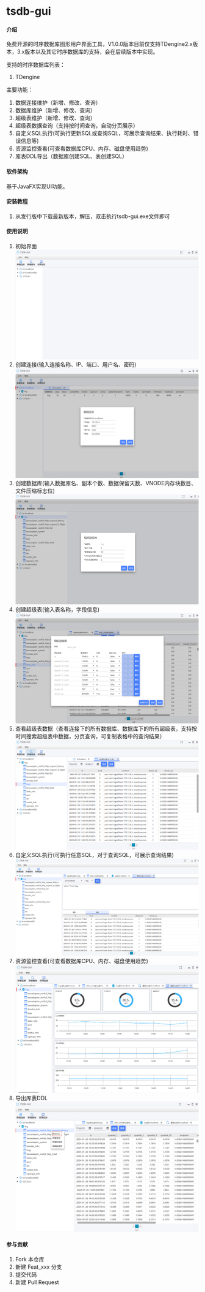 # tsdb-gui

#### 介绍
免费开源的时序数据库图形用户界面工具，V1.0.0版本目前仅支持TDengine2.x版本，3.x版本以及其它时序数据库的支持，会在后续版本中实现。

支持的时序数据库列表：
1. TDengine

主要功能：
1. 数据连接维护（新增、修改、查询）
2. 数据库维护（新增、修改、查询）
3. 超级表维护（新增、修改、查询）
4. 超级表数据查询（支持按时间查询，自动分页展示）
5. 自定义SQL执行(可执行更新SQL或查询SQL，可展示查询结果、执行耗时、错误信息等) 
6. 资源监控查看(可查看数据库CPU、内存、磁盘使用趋势) 
7. 库表DDL导出（数据库创建SQL、表创建SQL）
#### 软件架构
基于JavaFX实现UI功能。


#### 安装教程

1.  从发行版中下载最新版本，解压，双击执行tsdb-gui.exe文件即可

#### 使用说明

1.  初始界面
![输入图片说明](tdengine/src/main/resources/images/readme/start.png)
2.  创建连接(输入连接名称、IP、端口、用户名、密码)
![输入图片说明](tdengine/src/main/resources/images/readme/createConnection.png)
3.  创建数据库(输入数据库名、副本个数、数据保留天数、VNODE内存块数目、文件压缩标志位)
![输入图片说明](tdengine/src/main/resources/images/readme/createDB.png)
4.  创建超级表(输入表名称，字段信息)
![输入图片说明](tdengine/src/main/resources/images/readme/createSTB.png)
5. 查看超级表数据（查看连接下的所有数据库、数据库下的所有超级表，支持按时间搜索超级表中数据，分页查询，可复制表格中的查询结果）
![输入图片说明](tdengine/src/main/resources/images/readme/queryStbRecord.png)
6. 自定义SQL执行(可执行任意SQL，对于查询SQL，可展示查询结果)
![输入图片说明](tdengine/src/main/resources/images/readme/executeSQL.png)
7. 资源监控查看(可查看数据库CPU、内存、磁盘使用趋势)
![输入图片说明](tdengine/src/main/resources/images/resourceMonitor.png)
8. 导出库表DDL
![输入图片说明](tdengine/src/main/resources/images/readme/exportDDL.png)
#### 参与贡献

1.  Fork 本仓库
2.  新建 Feat_xxx 分支
3.  提交代码
4.  新建 Pull Request



